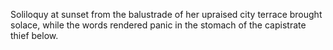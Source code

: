 Soliloquy at sunset from the balustrade of her upraised city terrace brought solace, while the words rendered panic in the stomach of the capistrate thief below. 
